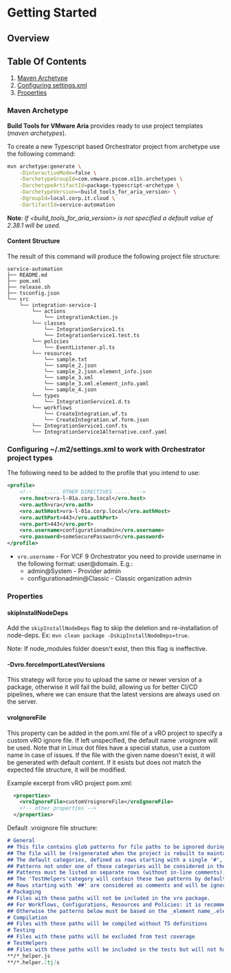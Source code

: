 [//]: # (DEFAULT TEMPLATE, Used if no others match)

[//]: # (Remove Comments when you are done)
[//]: # (What is this?)

# Getting Started

[//]: # (Additional Information on the topic goes here)

[//]: # (What will you learn)
[//]: # (Optional)

## Overview

[//]: # (Internal navigation)
[//]: # (Navigational links may have a short description after them separated by a `-`)

## Table Of Contents

1. [Maven Archetype](#maven-archetype)
2. [Configuring settings.xml](#configuring-m2settingsxml-to-work-with-orchestrator-project-types)
3. [Properties](#properties)

### Maven Archetype

**Build Tools for VMware Aria** provides ready to use project templates (*maven archetypes*).

To create a new Typescript based Orchestrator project from archetype use the following command:

```Bash
mvn archetype:generate \
    -DinteractiveMode=false \
    -DarchetypeGroupId=com.vmware.pscoe.o11n.archetypes \
    -DarchetypeArtifactId=package-typescript-archetype \
    -DarchetypeVersion=<build_tools_for_aria_version> \
    -DgroupId=local.corp.it.cloud \
    -DartifactId=service-automation
```

**Note**: *If <build_tools_for_aria_version> is not specified a default value of 2.38.1 will be used.*

#### Content Structure

The result of this command will produce the following project file structure:

```ascii
service-automation
├── README.md
├── pom.xml
├── release.sh
├── tsconfig.json
└── src
    └── integration-service-1
        └── actions
            └── integrationAction.js
        └── classes
            └── IntegrationService1.ts
            └── IntegrationService1.test.ts            
        └── policies
            └── EventListener.pl.ts
        └── resources
            └── sample.txt
            └── sample_2.json
            └── sample_2.json.element_info.json
            └── sample_3.xml
            └── sample_3.xml.element_info.yaml
            └── sample_4.json
        └── types
            └── IntegrationService1.d.ts
        └── workflows
            └── CreateIntegration.wf.ts
            └── CreateIntegration.wf.form.json
        └── IntegrationService1.conf.ts            
        └── IntegrationService1Alternative.conf.yaml        
```

### Configuring ~/.m2/settings.xml to work with Orchestrator project types

The following need to be added to the profile that you intend to use:

```xml
<profile>
    <!--    ..... OTHER DIRECTIVES .....  -->
    <vro.host>vra-l-01a.corp.local</vro.host>
    <vro.auth>vra</vro.auth>
    <vro.authHost>vra-l-01a.corp.local</vro.authHost>
    <vro.authPort>443</vro.authPort>
    <vro.port>443</vro.port>
    <vro.username>configurationadmin</vro.username>
    <vro.password>someSecurePassword</vro.password>
</profile>
```

- `vro.username` - For VCF 9 Orchestrator you need to provide username in the following format: user@domain. E.g.:
  - admin@System - Provider admin
  - configurationadmin@Classic - Classic organization admin

### Properties

#### skipInstallNodeDeps

Add the `skipInstallNodeDeps` flag to skip the deletion and re-installation of node-deps. Ex: `mvn clean package -DskipInstallNodeDeps=true`.

Note: If node_modules folder doesn't exist, then this flag is ineffective.

#### -Dvro.forceImportLatestVersions

This strategy will force you to upload the same or newer version of a package, otherwise it will fail the build, allowing us for better CI/CD pipelines, where we can ensure that the latest versions are always used on the server.

#### vroIgnoreFile

This property can be added in the pom.xml file of a vRO project to specify a custom vRO ignore file.
If left unspecified, the default name .vroignore will be used.
Note that in Linux dot files have a special status, use a custom name in case of issues.
If the file with the given name doesn't exist, it will be generated with default content.
If it esists but does not match the expected file structure, it will be modified.

Example excerpt from vRO project pom.xml:
```xml
  <properties>
    <vroIgnoreFile>customVroignoreFile</vroIgnoreFile>
    <!-- other properties -->
  </properties>

```

Default .vroignore file structure:
```md
# General
## This file contains glob patterns for file paths to be ignored during compilation, packaging and testing.
## The file will be (re)generated when the project is rebuilt to maintain the default categories and patterns, ignoring blank lines and repeating comments.
## The default categories, defined as rows starting with a single '#', are 'General', 'Packaging', 'Compilation', 'Testing', 'TestHelpers'.
## Patterns not under one of those categories will be considered in the 'General' category and ignored during all operations.
## Patterns must be listed on separate rows (without in-line comments), can be negated with a single '!' at the start and will be trimmed before processing.
## The 'TestHelpers'category will contain these two patterns by default: '**/*_helper.js', '**/*.helper.[tj]s'
## Rows starting with '##' are considered as comments and will be ignored on processing.
# Packaging
## Files with these paths will not be included in the vro package.
## For Workflows, Configurations, Resources and Policies: it is recommended to use the 'General' category (will skip xml element generation).
## Otherwise the patterns below must be based on the _element name_.element_info.xml files in target/vro-sources/xml.
# Compilation
## Files with these paths will be compiled without TS definitions
# Testing
## Files with these paths will be excluded from test coverage
# TestHelpers
## Files with these paths will be included in the tests but will not have TS definitions and will not be included in the test coverage or the vro package
**/*_helper.js
**/*.helper.[tj]s
```
